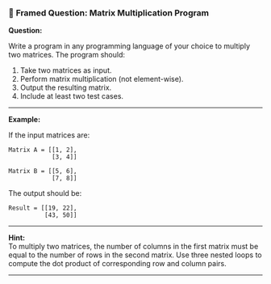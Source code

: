 ### 🧠 **Framed Question: Matrix Multiplication Program**

**Question:**

Write a program in any programming language of your choice to multiply two matrices. The program should:

1. Take two matrices as input.
2. Perform matrix multiplication (not element-wise).
3. Output the resulting matrix.
4. Include at least two test cases.

---

**Example:**

If the input matrices are:

```
Matrix A = [[1, 2], 
            [3, 4]]

Matrix B = [[5, 6], 
            [7, 8]]
```

The output should be:

```
Result = [[19, 22],
          [43, 50]]
```

---

**Hint:**  
To multiply two matrices, the number of columns in the first matrix must be equal to the number of rows in the second matrix. Use three nested loops to compute the dot product of corresponding row and column pairs.

---

